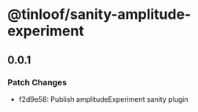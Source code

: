 # @tinloof/sanity-amplitude-experiment

## 0.0.1

### Patch Changes

- f2d9e58: Publish amplitudeExperiment sanity plugin
